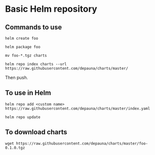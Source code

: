 # Basic Helm repository

## Commands to use
`helm create foo`

`helm package foo`

`mv foo-*.tgz charts`

`helm repo index charts --url https://raw.githubusercontent.com/depauna/charts/master/`

Then push.

 ## To use in Helm
 `helm repo add <custom name> https://raw.githubusercontent.com/depauna/charts/master/index.yaml`
 
 `helm repo update`

 ## To download charts
 `wget https://raw.githubusercontent.com/depauna/charts/master/foo-0.1.0.tgz`
 
 
